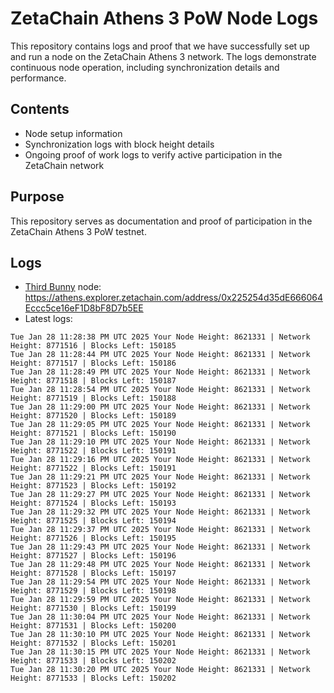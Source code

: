 # ZetaChain Athens 3 PoW Node Logs
This repository contains logs and proof that we have successfully set up and run a node on the ZetaChain Athens 3 network. The logs demonstrate continuous node operation, including synchronization details and performance.

## Contents
- Node setup information
- Synchronization logs with block height details
- Ongoing proof of work logs to verify active participation in the ZetaChain network

## Purpose
This repository serves as documentation and proof of participation in the ZetaChain Athens 3 PoW testnet.

## Logs

- [Third Bunny](https://thirdbunny.xyz/) node: https://athens.explorer.zetachain.com/address/0x225254d35dE666064Eccc5ce16eF1D8bF8D7b5EE
- Latest logs:
```
Tue Jan 28 11:28:38 PM UTC 2025 Your Node Height: 8621331 | Network Height: 8771516 | Blocks Left: 150185
Tue Jan 28 11:28:44 PM UTC 2025 Your Node Height: 8621331 | Network Height: 8771517 | Blocks Left: 150186
Tue Jan 28 11:28:49 PM UTC 2025 Your Node Height: 8621331 | Network Height: 8771518 | Blocks Left: 150187
Tue Jan 28 11:28:54 PM UTC 2025 Your Node Height: 8621331 | Network Height: 8771519 | Blocks Left: 150188
Tue Jan 28 11:29:00 PM UTC 2025 Your Node Height: 8621331 | Network Height: 8771520 | Blocks Left: 150189
Tue Jan 28 11:29:05 PM UTC 2025 Your Node Height: 8621331 | Network Height: 8771521 | Blocks Left: 150190
Tue Jan 28 11:29:10 PM UTC 2025 Your Node Height: 8621331 | Network Height: 8771522 | Blocks Left: 150191
Tue Jan 28 11:29:16 PM UTC 2025 Your Node Height: 8621331 | Network Height: 8771522 | Blocks Left: 150191
Tue Jan 28 11:29:21 PM UTC 2025 Your Node Height: 8621331 | Network Height: 8771523 | Blocks Left: 150192
Tue Jan 28 11:29:27 PM UTC 2025 Your Node Height: 8621331 | Network Height: 8771524 | Blocks Left: 150193
Tue Jan 28 11:29:32 PM UTC 2025 Your Node Height: 8621331 | Network Height: 8771525 | Blocks Left: 150194
Tue Jan 28 11:29:37 PM UTC 2025 Your Node Height: 8621331 | Network Height: 8771526 | Blocks Left: 150195
Tue Jan 28 11:29:43 PM UTC 2025 Your Node Height: 8621331 | Network Height: 8771527 | Blocks Left: 150196
Tue Jan 28 11:29:48 PM UTC 2025 Your Node Height: 8621331 | Network Height: 8771528 | Blocks Left: 150197
Tue Jan 28 11:29:54 PM UTC 2025 Your Node Height: 8621331 | Network Height: 8771529 | Blocks Left: 150198
Tue Jan 28 11:29:59 PM UTC 2025 Your Node Height: 8621331 | Network Height: 8771530 | Blocks Left: 150199
Tue Jan 28 11:30:04 PM UTC 2025 Your Node Height: 8621331 | Network Height: 8771531 | Blocks Left: 150200
Tue Jan 28 11:30:10 PM UTC 2025 Your Node Height: 8621331 | Network Height: 8771532 | Blocks Left: 150201
Tue Jan 28 11:30:15 PM UTC 2025 Your Node Height: 8621331 | Network Height: 8771533 | Blocks Left: 150202
Tue Jan 28 11:30:20 PM UTC 2025 Your Node Height: 8621331 | Network Height: 8771533 | Blocks Left: 150202
```
